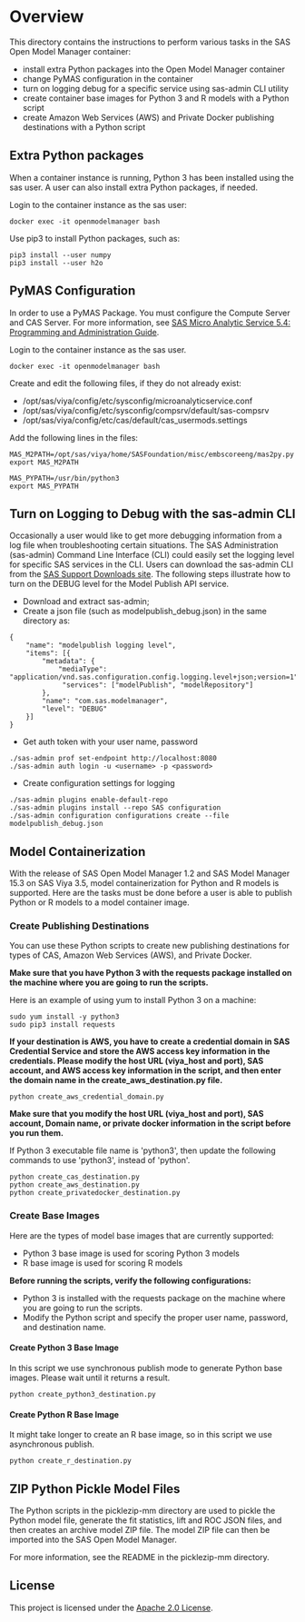 # Overview

This directory contains the instructions to perform various tasks in the SAS Open Model Manager container:

* install extra Python packages into the Open Model Manager container
* change PyMAS configuration in the container
* turn on logging debug for a specific service using sas-admin CLI utility
* create container base images for Python 3 and R models with a Python script
* create Amazon Web Services (AWS) and Private Docker publishing destinations with a Python script

## Extra Python packages
When a container instance is running, Python 3 has been installed using the sas user. A user can also install extra Python packages, if needed.

Login to the container instance as the sas user:
```
docker exec -it openmodelmanager bash
```
Use pip3 to install Python packages, such as:
```
pip3 install --user numpy
pip3 install --user h2o
```

## PyMAS Configuration
In order to use a PyMAS Package. You must configure the Compute Server and CAS Server. 
For more information, see [SAS Micro Analytic Service 5.4: Programming and Administration Guide](https://documentation.sas.com/?docsetId=masag&docsetTarget=titlepage.htm&docsetVersion=5.4&locale=en).

Login to the container instance as the sas user.
```
docker exec -it openmodelmanager bash
```

Create and edit the following files, if they do not already exist:

* /opt/sas/viya/config/etc/sysconfig/microanalyticservice.conf
* /opt/sas/viya/config/etc/sysconfig/compsrv/default/sas-compsrv
* /opt/sas/viya/config/etc/cas/default/cas_usermods.settings

Add the following lines in the files:
```
MAS_M2PATH=/opt/sas/viya/home/SASFoundation/misc/embscoreeng/mas2py.py
export MAS_M2PATH
 
MAS_PYPATH=/usr/bin/python3
export MAS_PYPATH
```

## Turn on Logging to Debug with the sas-admin CLI
Occasionally a user would like to get more debugging information from a log file when troubleshooting certain situations. 
The SAS Administration (sas-admin) Command Line Interface (CLI) could easily set the logging level for specific SAS services in the CLI.
Users can download the sas-admin CLI from the [SAS Support Downloads site](https://support.sas.com/downloads/package.htm?pid=2133).
The following steps illustrate how to turn on the DEBUG level for the Model Publish API service.
* Download and extract sas-admin;
* Create a json file (such as modelpublish_debug.json) in the same directory as:
```
{
    "name": "modelpublish logging level",
    "items": [{
        "metadata": {
            "mediaType": "application/vnd.sas.configuration.config.logging.level+json;version=1",
             "services": ["modelPublish", "modelRepository"]
        },
        "name": "com.sas.modelmanager",
        "level": "DEBUG"
    }]
}
``` 
* Get auth token with your user name, password
```
./sas-admin prof set-endpoint http://localhost:8080
./sas-admin auth login -u <username> -p <password>
```
* Create configuration settings for logging
```
./sas-admin plugins enable-default-repo
./sas-admin plugins install --repo SAS configuration
./sas-admin configuration configurations create --file modelpublish_debug.json
```

## Model Containerization
With the release of SAS Open Model Manager 1.2 and SAS Model Manager 15.3 on SAS Viya 3.5, model containerization for Python and R models is supported. 
Here are the tasks must be done before a user is able to publish Python or R models to a model container image.


### Create Publishing Destinations
You can use these Python scripts to create new publishing destinations for types of CAS, Amazon Web Services (AWS), and Private Docker.

<b>Make sure that you have Python 3 with the requests package installed on the machine where you are going to run the scripts.</b>

Here is an example of using yum to install Python 3 on a machine:
```
sudo yum install -y python3
sudo pip3 install requests
```

<b>If your destination is AWS, you have to create a credential domain in SAS Credential Service and store the AWS access key information in the credentials. Please modify the host URL (viya_host and port), SAS account, and AWS access key information in the script, and then enter the domain name in the create_aws_destination.py file. </b>
```
python create_aws_credential_domain.py
```

<b>Make sure that you modify the host URL (viya_host and port), SAS account, Domain name, or private docker information in the script before you run them. </b>

If Python 3 executable file name is 'python3', then update the following commands to use 'python3', instead of 'python'.

```
python create_cas_destination.py
python create_aws_destination.py
python create_privatedocker_destination.py
```


### Create Base Images
Here are the types of model base images that are currently supported:

* Python 3 base image is used for scoring Python 3 models
* R base image is used for scoring R models

<b>Before running the scripts, verify the following configurations:</b>
* Python 3 is installed with the requests package on the machine where you are going to run the scripts.
* Modify the Python script and specify the proper user name, password, and destination name. 

#### Create Python 3 Base Image
In this script we use synchronous publish mode to generate Python base images. Please wait until it returns a result.
```
python create_python3_destination.py
```
#### Create Python R Base Image
It might take longer to create an R base image, so in this script we use asynchronous publish.
```
python create_r_destination.py
```

## ZIP Python Pickle Model Files
The Python scripts in the picklezip-mm directory are used to pickle the Python model file, generate the fit statistics, lift and ROC JSON files, and then creates an archive model ZIP file. 
The model ZIP file can then be imported into the SAS Open Model Manager.

For more information, see the README in the picklezip-mm directory. 

## License

This project is licensed under the [Apache 2.0 License](../LICENSE).

